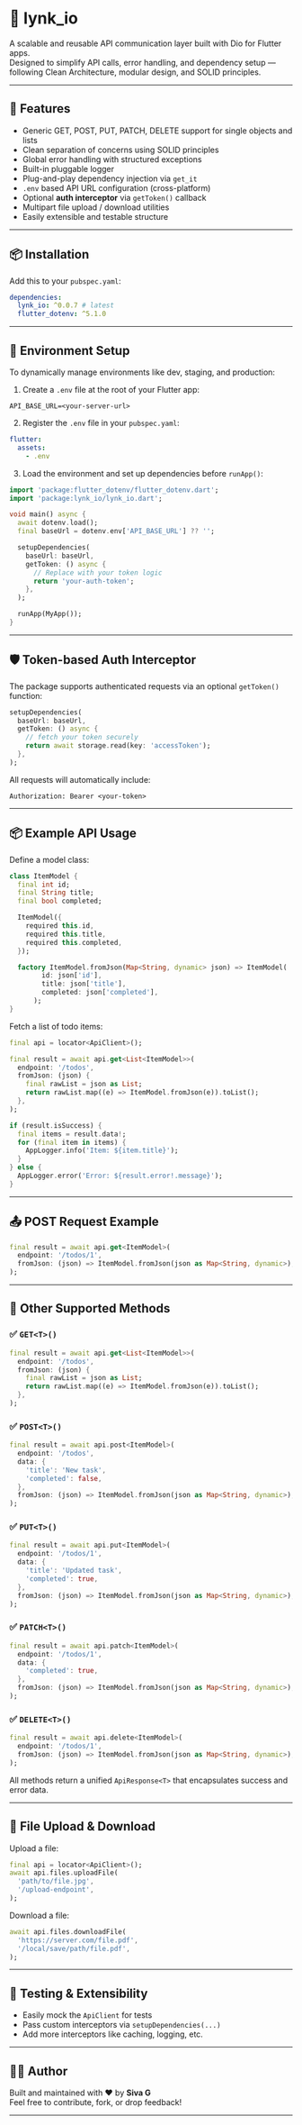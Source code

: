 # 🔗 lynk_io

A scalable and reusable API communication layer built with Dio for Flutter apps.  
Designed to simplify API calls, error handling, and dependency setup — following Clean Architecture, modular design, and SOLID principles.

---

## 🚀 Features

* Generic GET, POST, PUT, PATCH, DELETE support for single objects and lists
* Clean separation of concerns using SOLID principles
* Global error handling with structured exceptions
* Built-in pluggable logger
* Plug-and-play dependency injection via `get_it`
* `.env` based API URL configuration (cross-platform)
* Optional **auth interceptor** via `getToken()` callback
* Multipart file upload / download utilities
* Easily extensible and testable structure

---

## 📦 Installation

Add this to your `pubspec.yaml`:

```yaml
dependencies:
  lynk_io: ^0.0.7 # latest
  flutter_dotenv: ^5.1.0
```

---

## 🧱 Environment Setup

To dynamically manage environments like dev, staging, and production:

1. Create a `.env` file at the root of your Flutter app:

```env
API_BASE_URL=<your-server-url>
```

2. Register the `.env` file in your `pubspec.yaml`:

```yaml
flutter:
  assets:
    - .env
```

3. Load the environment and set up dependencies before `runApp()`:

```dart
import 'package:flutter_dotenv/flutter_dotenv.dart';
import 'package:lynk_io/lynk_io.dart';

void main() async {
  await dotenv.load();
  final baseUrl = dotenv.env['API_BASE_URL'] ?? '';

  setupDependencies(
    baseUrl: baseUrl,
    getToken: () async {
      // Replace with your token logic
      return 'your-auth-token';
    },
  );

  runApp(MyApp());
}
```

---

## 🛡️ Token-based Auth Interceptor

The package supports authenticated requests via an optional `getToken()` function:

```dart
setupDependencies(
  baseUrl: baseUrl,
  getToken: () async {
    // fetch your token securely
    return await storage.read(key: 'accessToken');
  },
);
```

All requests will automatically include:

```
Authorization: Bearer <your-token>
```

---

## 📦 Example API Usage

Define a model class:

```dart
class ItemModel {
  final int id;
  final String title;
  final bool completed;

  ItemModel({
    required this.id,
    required this.title,
    required this.completed,
  });

  factory ItemModel.fromJson(Map<String, dynamic> json) => ItemModel(
        id: json['id'],
        title: json['title'],
        completed: json['completed'],
      );
}
```

Fetch a list of todo items:

```dart
final api = locator<ApiClient>();

final result = await api.get<List<ItemModel>>(
  endpoint: '/todos',
  fromJson: (json) {
    final rawList = json as List;
    return rawList.map((e) => ItemModel.fromJson(e)).toList();
  },
);

if (result.isSuccess) {
  final items = result.data!;
  for (final item in items) {
    AppLogger.info('Item: ${item.title}');
  }
} else {
  AppLogger.error('Error: ${result.error!.message}');
}
```

---

## 📤 POST Request Example

```dart
final result = await api.get<ItemModel>(
  endpoint: '/todos/1',
  fromJson: (json) => ItemModel.fromJson(json as Map<String, dynamic>),
);
```

---

## 🔄 Other Supported Methods

### ✅ `GET<T>()`

```dart
final result = await api.get<List<ItemModel>>(
  endpoint: '/todos',
  fromJson: (json) {
    final rawList = json as List;
    return rawList.map((e) => ItemModel.fromJson(e)).toList();
  },
);
```

### ✅ `POST<T>()`

```dart
final result = await api.post<ItemModel>(
  endpoint: '/todos',
  data: {
    'title': 'New task',
    'completed': false,
  },
  fromJson: (json) => ItemModel.fromJson(json as Map<String, dynamic>),
);
```

### ✅ `PUT<T>()`

```dart
final result = await api.put<ItemModel>(
  endpoint: '/todos/1',
  data: {
    'title': 'Updated task',
    'completed': true,
  },
  fromJson: (json) => ItemModel.fromJson(json as Map<String, dynamic>),
);
```

### ✅ `PATCH<T>()`

```dart
final result = await api.patch<ItemModel>(
  endpoint: '/todos/1',
  data: {
    'completed': true,
  },
  fromJson: (json) => ItemModel.fromJson(json as Map<String, dynamic>),
);
```

### ✅ `DELETE<T>()`

```dart
final result = await api.delete<ItemModel>(
  endpoint: '/todos/1',
  fromJson: (json) => ItemModel.fromJson(json as Map<String, dynamic>),
);
```

All methods return a unified `ApiResponse<T>` that encapsulates success and error data.

---

## 📁 File Upload & Download

Upload a file:

```dart
final api = locator<ApiClient>();
await api.files.uploadFile(
  'path/to/file.jpg',
  '/upload-endpoint',
);
```

Download a file:

```dart
await api.files.downloadFile(
  'https://server.com/file.pdf',
  '/local/save/path/file.pdf',
);
```

---

## 🧪 Testing & Extensibility

* Easily mock the `ApiClient` for tests
* Pass custom interceptors via `setupDependencies(...)`
* Add more interceptors like caching, logging, etc.

---

## 👨‍💻 Author

Built and maintained with ❤️ by **Siva G**  
Feel free to contribute, fork, or drop feedback!

---